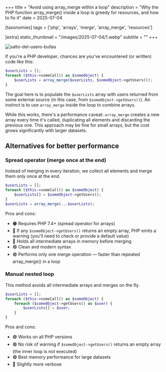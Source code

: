 +++
title = "Avoid using array_merge within a loop"
description = "Why the PHP function array_merge() inside a loop is greedy for resources, and how to fix it"
date = 2025-07-04

[taxonomies]
tags = ['php', 'arrays', 'merge', 'array_merge', 'resources']

[extra]
static_thumbnail = "/images/2025-07-04/1.webp"
subtitle = ""
+++

![salto-del-usero-bullas](/images/2025-07-04/1.webp)

If you're a PHP developer, chances are you've encountered (or written) code like this:

```php source
$userLists = [];
foreach ($this->someCall() as $someObject) {
    $userLists = array_merge($userLists, $someObject->getUsers());
}
```

The goal here is to populate the `$userLists` array with users returned from some external source (in this case, from
`$someObject->getUsers()`). An instinct is to use `array_merge` inside the loop to combine arrays.

While this works, there's a performance caveat: `array_merge` creates a new array every time it's called, duplicating
all elements and discarding the previous one. This approach may be fine for small arrays, but the cost grows
significantly with larger datasets.

## Alternatives for better performance

### Spread operator (merge once at the end)

Instead of merging in every iteration, we collect all elements and merge them only once at the end.

```php source
$userLists = [];
foreach ($this->someCall() as $someObject) {
    $userLists[] = $someObject->getUsers();
}
$userLists = array_merge(...$userLists);
```

Pros and cons:

- 🟠 Requires PHP 7.4+ (spread operator for arrays)
- 🔴 If any `$someObject->getUsers()` returns an empty array, PHP emits a warning (you'll need to check or provide a
  default value)
- 🔴 Holds all intermediate arrays in memory before merging
- 🟢 Clean and modern syntax
- 🟢 Performs only one merge operation — faster than repeated array_merge() in a loop

### Manual nested loop

This method avoids all intermediate arrays and merges on the fly.

```php source
$userLists = [];
foreach ($this->someCall() as $someObject) {
    foreach ($someObject->getUsers() as $user) {
        $userLists[] = $user;
    }
}
```

Pros and cons:

- 🟢 Works on all PHP versions
- 🟢 No risk of warning if `$someObject->getUsers()` returns an empty array (the inner loop is not executed)
- 🟢 Best memory performance for large datasets
- 🔴 Slightly more verbose
